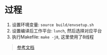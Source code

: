 # 过程
1. 设置环境变量: `source build/envsetup.sh`
2. 设置编译后工作平台: `lunch`, 然后选择对应平台
3. 执行Makefile: `make -j8`, 这里使用了8线程
> [参考文档](https://www.jianshu.com/p/367f0886e62b)
